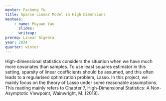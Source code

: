```yaml
---
mentor: Facheng Yu
title: Sparse Linear Model in High Dimensions
mentees:
    - name: Puyuan Yao
      slides: 
      writeup:
prereq: Linear Algebra
year: 2024
quarter: winter
---
```

High-dimensional statistics considers the situation when we have much more covariates than samples. To use least squares estimator in this setting, sparsity of linear coefficients should be assumed, and this often leads to a regularised optimization problem, Lasso. In this project, we mainly focus on the theory of Lasso under some reasonable assumptions. This reading mainly refers to Chapter 7, High-Dimensional Statistics: A Non-Asymptotic Viewpoint, Wainwright, M. (2019).